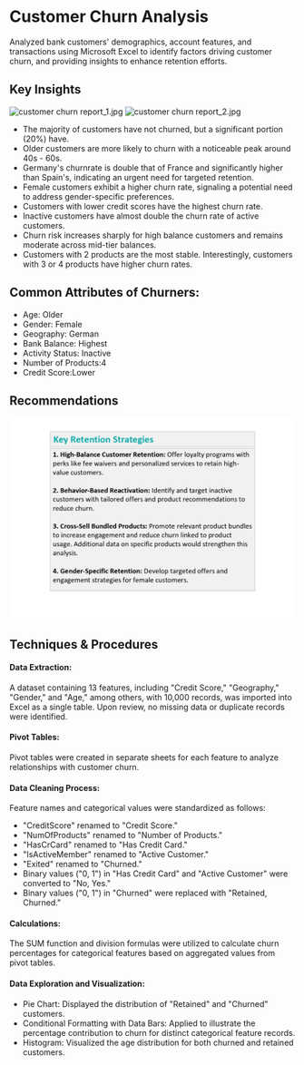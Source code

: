 # Customer Churn Analysis
Analyzed bank customers' demographics, account features, and transactions using Microsoft Excel to identify factors driving customer churn, and providing insights to enhance retention efforts.

## Key Insights
![customer churn report_1.jpg](https://github.com/jakejosh6751/Customer-Retention-Analysis/blob/main/customer%20churn%20report_1.jpg)
![customer churn report_2.jpg](https://github.com/jakejosh6751/Customer-Retention-Analysis/blob/main/customer%20churn%20report_2.jpg)

- The majority of customers have not churned, but a significant portion (20%) have.
- Older customers are more likely to churn with a noticeable peak around 40s - 60s.
- Germany's churnrate is double that of France and significantly higher than Spain's, indicating an urgent need for targeted retention.
- Female customers exhibit a higher churn rate, signaling a potential need to address gender-specific preferences.
- Customers with lower credit scores have the highest churn rate.
- Inactive customers have almost double the churn rate of active customers.
- Churn risk increases sharply for high balance customers and remains moderate across mid-tier balances.
- Customers with 2 products are the most stable. Interestingly, customers with 3 or 4 products have higher churn rates.

## Common Attributes of Churners:
- Age: Older
- Gender: Female
- Geography: German
- Bank Balance: Highest
- Activity Status: Inactive
- Number of Products:4
- Credit Score:Lower

## Recommendations
![recommendations.jpg](https://github.com/jakejosh6751/Bank-Customer-Retention-Analysis/blob/main/recommendations.jpg)

## Techniques & Procedures

#### Data Extraction:
A dataset containing 13 features, including "Credit Score," "Geography," "Gender," and "Age," among others, with 10,000 records, was imported into Excel as a single table. Upon review, no missing data or duplicate records were identified.

#### Pivot Tables:
Pivot tables were created in separate sheets for each feature to analyze relationships with customer churn.

#### Data Cleaning Process:
Feature names and categorical values were standardized as follows:

- "CreditScore" renamed to "Credit Score."
- "NumOfProducts" renamed to "Number of Products."
- "HasCrCard" renamed to "Has Credit Card."
- "IsActiveMember" renamed to "Active Customer."
- "Exited" renamed to "Churned."
- Binary values ("0, 1") in "Has Credit Card" and "Active Customer" were converted to "No, Yes."
- Binary values ("0, 1") in "Churned" were replaced with "Retained, Churned."

#### Calculations:
The SUM function and division formulas were utilized to calculate churn percentages for categorical features based on aggregated values from pivot tables.

#### Data Exploration and Visualization:
- Pie Chart: Displayed the distribution of "Retained" and "Churned" customers.
- Conditional Formatting with Data Bars: Applied to illustrate the percentage contribution to churn for distinct categorical feature records.
- Histogram: Visualized the age distribution for both churned and retained customers.
